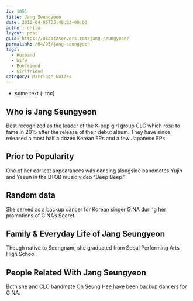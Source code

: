 ```yaml
---
id: 1051
title: Jang Seungyeon
date: 2012-04-05T03:48:23+00:00
author: chito
layout: post
guid: https://ukdataservers.com/jang-seungyeon/
permalink: /04/05/jang-seungyeon
tags:
  - Husband
  - Wife
  - Boyfriend
  - Girlfriend
category: Marriage Guides
---
```


* some text
{: toc}


## Who is  Jang Seungyeon
                  
                  
                  
Best recognized as the leader of the K-pop girl group CLC which rose to fame in 2015 after the release of their debut album. They have since released almost half a dozen Korean EPs and a few Japanese EPs.
                  
                
                
                
## Prior to Popularity 
                  
                  
                  
One of her earliest appearances was dancing alongside bandmates Yujin and Yeeun in the BTOB music video &#8220;Beep Beep.&#8221;
                  
                
                
                
## Random data 
                  
                  
                  
She served as a backup dancer for Korean singer G.NA during her promotions of G.NA&#8217;s Secret.
                  
                
                
                
## Family & Everyday Life of Jang Seungyeon
                  
                  
                  
Though native to Seongnam, she graduated from Seoul Performing Arts High School.
                  
                
                
                
## People Related With  Jang Seungyeon
                  
                  
                  
Both she and CLC bandmate Oh Seung Hee have been backup dancers for G.NA.
                  
                
              
            
          
          
          
    
    
  
